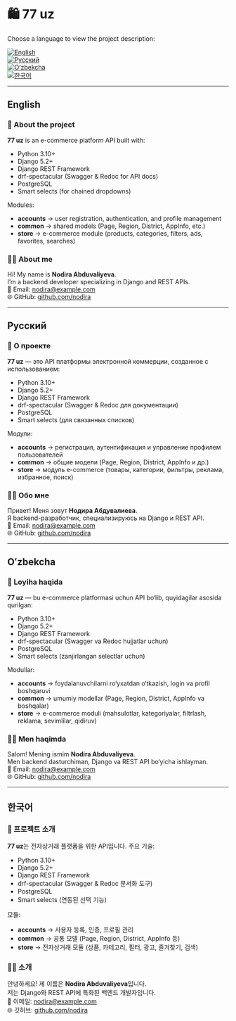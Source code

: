 # 🛍️ 77 uz

Choose a language to view the project description:

[![English](https://img.shields.io/badge/lang-English-blue)](#english)  
[![Русский](https://img.shields.io/badge/lang-Русский-red)](#русский)  
[![Oʻzbekcha](https://img.shields.io/badge/lang-Oʻzbekcha-green)](#oʻzbekcha)  
[![한국어](https://img.shields.io/badge/lang-한국어-purple)](#한국어)  

---

## English
### 📌 About the project
**77 uz** is an e-commerce platform API built with:
- Python 3.10+
- Django 5.2+
- Django REST Framework
- drf-spectacular (Swagger & Redoc for API docs)
- PostgreSQL
- Smart selects (for chained dropdowns)

Modules:
- **accounts** → user registration, authentication, and profile management  
- **common** → shared models (Page, Region, District, AppInfo, etc.)  
- **store** → e-commerce module (products, categories, filters, ads, favorites, searches)

### 👩‍💻 About me
Hi! My name is **Nodira Abduvaliyeva**.  
I’m a backend developer specializing in Django and REST APIs.  
📧 Email: nodira@example.com    
🌐 GitHub: [github.com/nodira](https://github.com/nad1ra)  

---

## Русский
### 📌 О проекте
**77 uz** — это API платформы электронной коммерции, созданное с использованием:
- Python 3.10+
- Django 5.2+
- Django REST Framework
- drf-spectacular (Swagger & Redoc для документации)
- PostgreSQL
- Smart selects (для связанных списков)

Модули:
- **accounts** → регистрация, аутентификация и управление профилем пользователей  
- **common** → общие модели (Page, Region, District, AppInfo и др.)  
- **store** → модуль e-commerce (товары, категории, фильтры, реклама, избранное, поиск)

### 👩‍💻 Обо мне
Привет! Меня зовут **Нодира Абдувалиева**.  
Я backend-разработчик, специализируюсь на Django и REST API.  
📧 Email: nodira@example.com  
🌐 GitHub: [github.com/nodira](https://github.com/nad1ra)  

---

## Oʻzbekcha
### 📌 Loyiha haqida
**77 uz** — bu e-commerce platformasi uchun API bo‘lib, quyidagilar asosida qurilgan:
- Python 3.10+
- Django 5.2+
- Django REST Framework
- drf-spectacular (Swagger va Redoc hujjatlar uchun)
- PostgreSQL
- Smart selects (zanjirlangan selectlar uchun)

Modullar:
- **accounts** → foydalanuvchilarni ro‘yxatdan o‘tkazish, login va profil boshqaruvi  
- **common** → umumiy modellar (Page, Region, District, AppInfo va boshqalar)  
- **store** → e-commerce moduli (mahsulotlar, kategoriyalar, filtrlash, reklama, sevimlilar, qidiruv)

### 👩‍💻 Men haqimda
Salom! Mening ismim **Nodira Abduvaliyeva**.  
Men backend dasturchiman, Django va REST API bo‘yicha ishlayman.  
📧 Email: nodira@example.com   
🌐 GitHub: [github.com/nodira](https://github.com/nad1ra)  

---

## 한국어
### 📌 프로젝트 소개
**77 uz**는 전자상거래 플랫폼을 위한 API입니다. 주요 기술:
- Python 3.10+
- Django 5.2+
- Django REST Framework
- drf-spectacular (Swagger & Redoc 문서화 도구)
- PostgreSQL
- Smart selects (연동된 선택 기능)

모듈:
- **accounts** → 사용자 등록, 인증, 프로필 관리  
- **common** → 공통 모델 (Page, Region, District, AppInfo 등)  
- **store** → 전자상거래 모듈 (상품, 카테고리, 필터, 광고, 즐겨찾기, 검색)

### 👩‍💻 소개
안녕하세요! 제 이름은 **Nodira Abduvaliyeva**입니다.  
저는 Django와 REST API에 특화된 백엔드 개발자입니다.  
📧 이메일: nodira@example.com    
🌐 깃허브: [github.com/nodira](https://github.com/nad1ra)  
